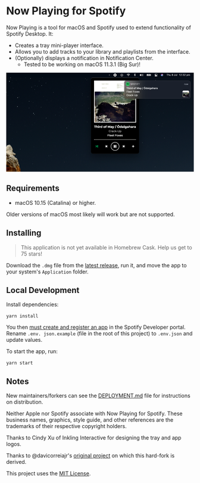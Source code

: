 # Now Playing for Spotify

Now Playing is a tool for macOS and Spotify used to extend functionality of Spotify Desktop. It:

- Creates a tray mini-player interface.
- Allows you to add tracks to your library and playlists from the interface.
- (Optionally) displays a notification in Notification Center.
  - Tested to be working on macOS 11.3.1 (Big Sur)!

![](docs/img/screenshot.png)

## Requirements

- macOS 10.15 (Catalina) or higher.

Older versions of macOS most likely will work but are not supported.

## Installing

> This application is not yet available in Homebrew Cask. Help us get to 75 stars!

Download the `.dmg` file from the [latest release][latest-release], run it, and move the app to your system's
`Application` folder.

## Local Development

Install dependencies:

```
yarn install
```

You then [must create and register an app][spotify-app-registration] in the Spotify Developer portal. Rename `.env.
json.example` (file in the root of this project) to `.env.json` and update values.

To start the app, run:

```
yarn start
```

## Notes

New maintainers/forkers can see the [DEPLOYMENT.md](DEPLOYMENT.md) file for instructions on distribution.

Neither Apple nor Spotify associate with Now Playing for Spotify. These business names, graphics, style guide, and 
other references are the trademarks of their respective copyright holders.

Thanks to Cindy Xu of Inkling Interactive for designing the tray and app logos.

Thanks to @davicorreiajr's [original project][old-version-repo] on which this hard-fork is derived.

This project uses the [MIT License](LICENSE).

[latest-release]:           https://github.com/teaminkling/mac-spotify-np/releases/latest
[spotify-app-registration]: https://developer.spotify.com/documentation/general/guides/app-settings
[old-version-repo]:         https://github.com/davicorreiajr/spotify-now-playing
